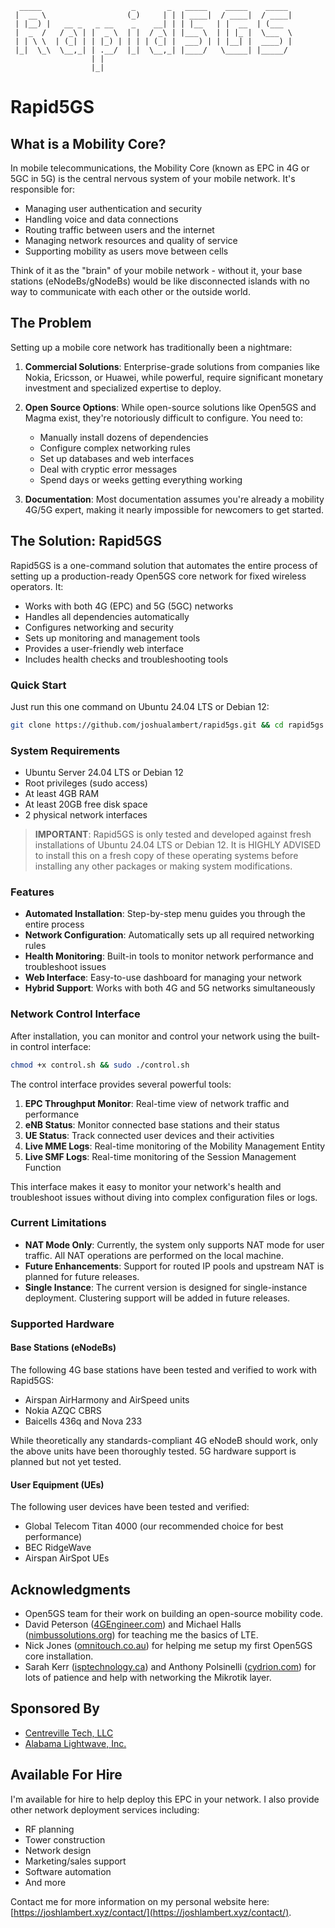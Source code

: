 ```
  _____                    _       _   _____    _____    _____ 
 |  __ \                  (_)     | | | ____|  / ____|  / ____|
 | |__) |   __ _   _ __    _    __| | | |__   | |  __  | (___  
 |  _  /   / _\ | |  _ \  | |  / _\ | |___ \  | | |_ |  \___  \ 
 | | \ \  | (_| | | |_) | | | | (_| |  ___) | | |__| |  ____) |
 |_|  \_\  \__,_| | .__/  |_|  \__,_| |____/   \_____| |_____/ 
                  | |                                          
                  |_|                                          
```

# Rapid5GS

## What is a Mobility Core?

In mobile telecommunications, the Mobility Core (known as EPC in 4G or 5GC in 5G) is the central nervous system of your mobile network. It's responsible for:

- Managing user authentication and security
- Handling voice and data connections
- Routing traffic between users and the internet
- Managing network resources and quality of service
- Supporting mobility as users move between cells

Think of it as the "brain" of your mobile network - without it, your base stations (eNodeBs/gNodeBs) would be like disconnected islands with no way to communicate with each other or the outside world.

## The Problem

Setting up a mobile core network has traditionally been a nightmare:

1. **Commercial Solutions**: Enterprise-grade solutions from companies like Nokia, Ericsson, or Huawei, while powerful, require significant monetary investment and specialized expertise to deploy.

2. **Open Source Options**: While open-source solutions like Open5GS and Magma exist, they're notoriously difficult to configure. You need to:
   - Manually install dozens of dependencies
   - Configure complex networking rules
   - Set up databases and web interfaces
   - Deal with cryptic error messages
   - Spend days or weeks getting everything working

3. **Documentation**: Most documentation assumes you're already a mobility 4G/5G expert, making it nearly impossible for newcomers to get started.

## The Solution: Rapid5GS

Rapid5GS is a one-command solution that automates the entire process of setting up a production-ready Open5GS core network for fixed wireless operators. It:

- Works with both 4G (EPC) and 5G (5GC) networks
- Handles all dependencies automatically
- Configures networking and security
- Sets up monitoring and management tools
- Provides a user-friendly web interface
- Includes health checks and troubleshooting tools

### Quick Start

Just run this one command on Ubuntu 24.04 LTS or Debian 12:

```bash
git clone https://github.com/joshualambert/rapid5gs.git && cd rapid5gs && chmod +x install.sh && sudo ./install.sh
```

### System Requirements

- Ubuntu Server 24.04 LTS or Debian 12
- Root privileges (sudo access)
- At least 4GB RAM
- At least 20GB free disk space
- 2 physical network interfaces

> **IMPORTANT**: Rapid5GS is only tested and developed against fresh installations of Ubuntu 24.04 LTS or Debian 12. It is HIGHLY ADVISED to install this on a fresh copy of these operating systems before installing any other packages or making system modifications.

### Features

- **Automated Installation**: Step-by-step menu guides you through the entire process
- **Network Configuration**: Automatically sets up all required networking rules
- **Health Monitoring**: Built-in tools to monitor network performance and troubleshoot issues
- **Web Interface**: Easy-to-use dashboard for managing your network
- **Hybrid Support**: Works with both 4G and 5G networks simultaneously

### Network Control Interface

After installation, you can monitor and control your network using the built-in control interface:

```bash
chmod +x control.sh && sudo ./control.sh
```

The control interface provides several powerful tools:

1. **EPC Throughput Monitor**: Real-time view of network traffic and performance
2. **eNB Status**: Monitor connected base stations and their status
3. **UE Status**: Track connected user devices and their activities
4. **Live MME Logs**: Real-time monitoring of the Mobility Management Entity
5. **Live SMF Logs**: Real-time monitoring of the Session Management Function

This interface makes it easy to monitor your network's health and troubleshoot issues without diving into complex configuration files or logs.

### Current Limitations

- **NAT Mode Only**: Currently, the system only supports NAT mode for user traffic. All NAT operations are performed on the local machine.
- **Future Enhancements**: Support for routed IP pools and upstream NAT is planned for future releases.
- **Single Instance**: The current version is designed for single-instance deployment. Clustering support will be added in future releases.

### Supported Hardware

#### Base Stations (eNodeBs)
The following 4G base stations have been tested and verified to work with Rapid5GS:
- Airspan AirHarmony and AirSpeed units
- Nokia AZQC CBRS
- Baicells 436q and Nova 233

While theoretically any standards-compliant 4G eNodeB should work, only the above units have been thoroughly tested. 5G hardware support is planned but not yet tested.

#### User Equipment (UEs)
The following user devices have been tested and verified:
- Global Telecom Titan 4000 (our recommended choice for best performance)
- BEC RidgeWave
- Airspan AirSpot UEs

## Acknowledgments

- Open5GS team for their work on building an open-source mobility code.
- David Peterson ([4GEngineer.com](https://4gengineer.com)) and Michael Halls ([nimbussolutions.org](https://nimbussolutions.org)) for teaching me the basics of LTE.
- Nick Jones ([omnitouch.co.au](https://omnitouch.co.au)) for helping me setup my first Open5GS core installation.
- Sarah Kerr ([isptechnology.ca](https://isptechnology.ca)) and Anthony Polsinelli ([cydrion.com](https://cydrion.com)) for lots of patience and help with networking the Mikrotik layer.

## Sponsored By

- [Centreville Tech, LLC](https://centrevilletech.com)
- [Alabama Lightwave, Inc.](https://alabamalightwave.com)

## Available For Hire

I'm available for hire to help deploy this EPC in your network. I also provide other network deployment services including:

- RF planning
- Tower construction
- Network design
- Marketing/sales support
- Software automation
- And more

Contact me for more information on my personal website here: [https://joshlambert.xyz/contact/](https://joshlambert.xyz/contact/).

